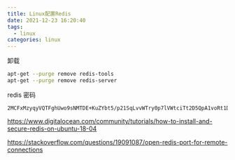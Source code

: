 ```yaml
---
title: Linux配置Redis
date: 2021-12-23 16:20:40
tags:
  - linux
categories: linux
---
```

卸载

```bash
apt-get --purge remove redis-tools
apt-get --purge remove redis-server
```



redis 密码

```
2MCFxMzyqyVQTFghUwo9sNMTDE+KuZYbt5/p21SqLvvWTry0p7lVWtciTt2D5QpA1voRt1Dnv
```





https://www.digitalocean.com/community/tutorials/how-to-install-and-secure-redis-on-ubuntu-18-04



https://stackoverflow.com/questions/19091087/open-redis-port-for-remote-connections